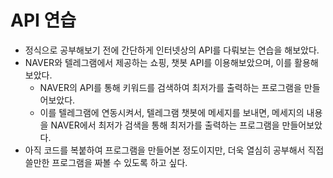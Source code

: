# API 연습

* 정식으로 공부해보기 전에 간단하게 인터넷상의 API를 다뤄보는 연습을 해보았다.
* NAVER와 텔레그램에서 제공하는 쇼핑, 챗봇 API를 이용해보았으며, 이를 활용해 보았다.
  * NAVER의 API를 통해 키워드를 검색하여 최저가를 출력하는 프로그램을 만들어보았다.
  * 이를 텔레그램에 연동시켜서, 텔레그램 챗봇에 메세지를 보내면, 메세지의 내용을 NAVER에서 최저가 검색을 통해 최저가를 출력하는 프로그램을 만들어보았다.
* 아직 코드를 복붙하여 프로그램을 만들어본 정도이지만, 더욱 열심히 공부해서 직접 쓸만한 프로그램을 짜볼 수 있도록 하고 싶다.

